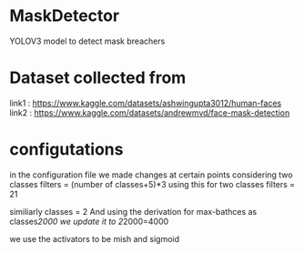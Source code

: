 # MaskDetector
YOLOV3 model to detect mask breachers
# Dataset collected from
link1 : https://www.kaggle.com/datasets/ashwingupta3012/human-faces
<br /> link2 : https://www.kaggle.com/datasets/andrewmvd/face-mask-detection

# configutations
in the configuration file we made changes at certain points considering two classes
filters = (number of classes+5)*3
using this for two classes filters = 21

similiarly classes = 2
And using the derivation for max-bathces as classes*2000 we update it to 2*2000=4000

we use the activators to be mish and sigmoid
